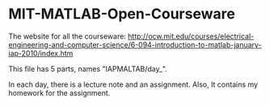 # MIT-MATLAB-Open-Courseware

The website for all the courseware: http://ocw.mit.edu/courses/electrical-engineering-and-computer-science/6-094-introduction-to-matlab-january-iap-2010/index.htm

This file has 5 parts, names "IAPMALTAB/day_".

In each day, there is a lecture note and an assignment. Also, It contains my homework for the assignment.

